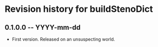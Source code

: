 # Revision history for buildStenoDict

## 0.1.0.0 -- YYYY-mm-dd

* First version. Released on an unsuspecting world.
